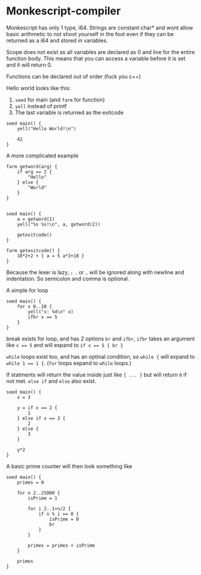 # Monkescript-compiler

Monkescript has only 1 type, i64. Strings are constant char* and wont allow basic arithmetic to not shoot yourself in the foot even if they can be returned as a i64 and stored in variables.

Scope does not exist as all variables are declared as 0 and live for the entire function body. This means that you can access a variable before it is set and it will return 0.

Functions can be declared out of order (fuck you c++)

Hello world looks like this:
1. `seed` for main (and `farm` for function)
2. `yell` instead of printf
3. The last variable is returned as the exitcode

```
seed main() {
	yell("Hello World!\n")
	
	42
}
```
A more complicated example
```
farm getword(arg) {
	if arg == 2 {
		"Hello"
	} else {
		"World"
	}
}


seed main() {
	a = getword(1)
	yell("%s %s!\n", a, getword(2))
	
	getexitcode()
}

farm getexitcode() {
	10*2+2 + { a = 5 a*2+10 }
}
```
Because the lexer is lazy, `;` `.` or `,` will be ignored along with newline and indentation. So semicolon and comma is optional.

A simple for loop 
```
seed main() {
	for x 0..10 {
		yell("x: %d\n" x)
		ifbr x == 5
	}
}
```
break exists for loop, and has 2 options `br` and `ifbr`, `ifbr` takes an argument like `x == 5` and will expand to `if x == 5 { br }`

`while` loops exist too, and has an optinal condition, so `while {` will expand to `while 1 == 1 {`. (`for` loops expand to `while` loops.)

If statments will return the value inside just like `{ ... }` but will return `0` if not met. `else if` and `else` also exist.

```
seed main() {
	x = 3
	
	y = if x == 2 {
		1
	} else if x == 3 {
		2
	} else {
		3
	}
	
	y*2
}
```
A basic prime counter will then look something like 
```
seed main() {
    primes = 0
    
    for n 2..25000 {
        isPrime = 1

        for i 2..1+n/2 {
            if n % i == 0 {
                isPrime = 0
                br
            }
        }
		
        primes = primes + isPrime
    }
    
    primes
}
```
